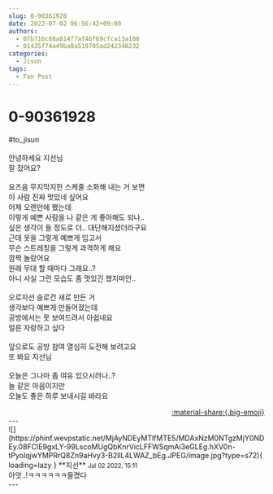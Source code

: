 ```yaml
---
slug: 0-90361928
date: 2022-07-02 06:56:42+09:00
authors:
  - 07b716c88a814f7af4bf69cfca13a188
  - 01435f74a49ba8a519705ad242348232
categories:
  - Jisun
tags:
  - Fan Post
---
```


# 0-90361928

<div class="post-container" markdown="1">
<div class="content-container md-sidebar__scrollwrap" markdown="1">

\#to_jisun<br><br>안녕하세요 지선님<br>잘 잤어요?<br><br>요즈음 무지막지한 스케줄 소화해 내는 거 보면<br>이 사람 진짜 멋있네 싶어요<br>어제 오랜만에 뵀는데<br>이렇게 예쁜 사람을 나 같은 게 좋아해도 되나..<br>싶은 생각이 들 정도로 더.. 대단해지셨더라구요<br>근데 옷을 그렇게 예쁘게 입고서<br>무슨 스트레칭을 그렇게 과격하게 해요<br>깜짝 놀랐어요<br>원래 무대 할 때마다 그래요..?<br>아니 사실 그런 모습도 좀 멋있긴 했지마안..<br><br>오로지선 슬로건 새로 만든 거<br>생각보다 예쁘게 만들어졌는데<br>공방에서는 못 보여드려서 아쉽네요<br>얼른 자랑하고 싶다<br><br>앞으로도 공방 참여 열심히 도전해 보려고요<br>또 봐요 지선님<br><br>오늘은 그나마 좀 여유 있으시려나..?<br>늘 같은 마음이지만<br>오늘도 좋은 하루 보내시길 바라요

</div>
</div>

<div style="text-align: right;" markdown="1">
<a href="https://weverse.io/fromis9/fanpost/0-90361928" style="text-align: right;">:material-share:{.big-emoji}</a>
</div>
---

<div class="comments-container md-sidebar__scrollwrap" markdown="1">
<div class="comment" markdown="1">
<div class='id-container' markdown="1">
![](https://phinf.wevpstatic.net/MjAyNDEyMTlfMTE5/MDAxNzM0NTgzMjY0NDEy.08FClE9gxLY-99LscoMUgQbKnrVicLFFWSqmAi3eGLEg.hXV0n-tPyoIqjwYMPRrQ8Zn9aHvy3-B2llL4LWAZ_bEg.JPEG/image.jpg?type=s72){ loading=lazy }
**<span class="artist">지선</span>** <small>Jul 02 2022, 15:11</small><br>
</div>
<div class='comment-body' markdown="1">
아앗..!ㅋㅋㅋㅋㅋㅋ들켰다
</div>
</div>
</div>
---
